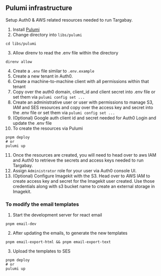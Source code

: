 ## Pulumi infrastructure

Setup Auth0 & AWS related resources needed to run Targabay.

1. Install [Pulumi](https://www.pulumi.com/docs/install/)
2. Change directory into `libs/pulumi`

```
cd libs/pulumi
```

3. Allow direnv to read the .env file within the directory

```
direnv allow
```

4. Create a `.env` file similar to `.env.example`
5. Create a new tenant in Auth0.
6. Create a machine-to-machine client with all permissions within that tenant
7. Copy over the auth0 domain, client_id and client secret into .env file or set them via `pulumi config set ...`
8. Create an administrative user or user with permissions to manage S3, IAM and SES resources and copy over the access key and secret into the .env file or set them via `pulumi config set ...`
9. (Optional) Google auth client id and secret needed for Auth0 Login and update the .env file
10. To create the resources via Pulumi

```
pnpm deploy
# or
pulumi up
```

11. Once the resources are created, you will need to head over to aws IAM and Auth0 to retrieve the secrets and access keys needed to run Targabay.
12. Assign `Administrator` role for your user via Auth0 console UI.
13. (Optional) Configure Imagekit with the S3. Head over to AWS IAM to create access key and secret for the Imagekit user created. Use those credentials along with s3 bucket name to create an external storage in Imagekit.

### To modify the email templates

1. Start the development server for react email

```
pnpm email-dev
```

2. After updating the emails, to generate the new templates

```
pnpm email-export-html && pnpm email-export-text
```

3. Upload the templates to SES

```
pnpm deploy
# or
pulumi up
```
